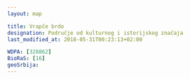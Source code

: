 ```yaml
---
layout: map

title: Vrapče brdo
designation: Područje od kulturnog i istorijskog značaja
last_modified_at: 2018-05-31T00:23:13+02:00

WDPA: [328862]
BioRaS: [16]
geoSrbija:
---
```

